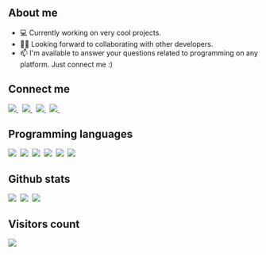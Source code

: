 ## About me

- 💻 Currently working on very cool projects.
- ✌🏻 Looking forward to collaborating with other developers.
- 📫 I'm available to answer your questions related to programming on any platform. Just connect me :)
  
## Connect me

<a href="https://telegram.me/raheem_adamboev">
  <img src="https://img.shields.io/badge/blog-1DA1F2?style=for-the-badge&logo=telegram&logoColor=white" />    
</a>&nbsp;
<a href="https://www.linkedin.com/in/raheemadamboev/">
  <img src="https://img.shields.io/badge/linkedin-%230077B5.svg?&style=for-the-badge&logo=linkedin&logoColor=white" />
</a>&nbsp;
<a href="mailto:raheemadamboev@gmail.com">
  <img src="https://img.shields.io/badge/gmail-D14836?style=for-the-badge&logo=gmail&logoColor=white" />
</a>&nbsp;
<a href="https://telegram.me/raheemadamboev">
  <img src="https://img.shields.io/badge/telegram-1DA1F2?style=for-the-badge&logo=telegram&logoColor=white" />    
</a>&nbsp;

## Programming languages

<img  src="https://img.shields.io/badge/Kotlin-8382E3?style=for-the-badge&logo=kotlin&logoColor=white">&nbsp;
<img  src="https://img.shields.io/badge/Java-E56F08?style=for-the-badge&logo=java&logoColor=white">&nbsp;
<img  src="https://img.shields.io/badge/Dart-%230077B5?style=for-the-badge&logo=dart&logoColor=white">&nbsp;
<img  src="https://img.shields.io/badge/JavaScript-fff200?style=for-the-badge&logo=javascript&logoColor=black">&nbsp;
<img  src="https://img.shields.io/badge/TypeScript-%230077B5?style=for-the-badge&logo=typescript&logoColor=white">&nbsp;
<img  src="https://img.shields.io/badge/SQL-b33939?style=for-the-badge&logo=sql&logoColor=white">&nbsp;

## Github stats

<img src="https://github-readme-stats.vercel.app/api?username=raheemadamboev&count_private=true&show_icons=true&theme=tokyonight" />&nbsp;
<img src="https://github-readme-streak-stats.herokuapp.com/?user=raheemadamboev&theme=tokyonight" />&nbsp;
<img src="https://github-readme-stats.vercel.app/api/top-langs/?username=raheemadamboev&layout=compact&theme=tokyonight&langs_count=10&hide=html,purebasic,scss,css" />

## Visitors count

<img src="https://profile-counter.glitch.me/raheemadamboev/count.svg" />
